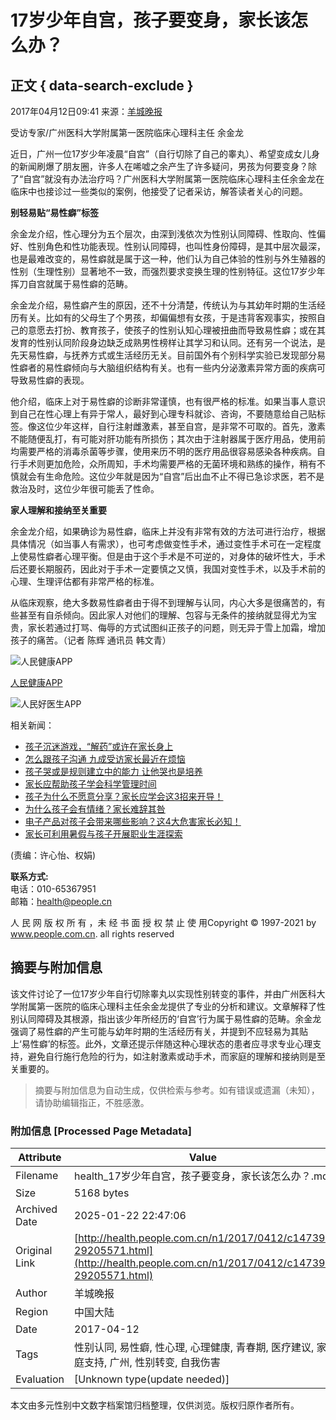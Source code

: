 # 17岁少年自宫，孩子要变身，家长该怎么办？

## 正文 { data-search-exclude }


2017年04月12日09:41 来源：[羊城晚报](http://ep.ycwb.com/epaper/ycwb/html/2017-04/11/content_62506.htm#article)

受访专家/广州医科大学附属第一医院临床心理科主任 余金龙

近日，广州一位17岁少年凌晨“自宫”（自行切除了自己的睾丸）、希望变成女儿身的新闻刷爆了朋友圈，许多人在唏嘘之余产生了许多疑问，男孩为何要变身？除了“自宫”就没有办法治疗吗？广州医科大学附属第一医院临床心理科主任余金龙在临床中也接诊过一些类似的案例，他接受了记者采访，解答读者关心的问题。

**别轻易贴“易性癖”标签**

余金龙介绍，性心理分为五个层次，由深到浅依次为性别认同障碍、性取向、性偏好、性别角色和性功能表现。性别认同障碍，也叫性身份障碍，是其中层次最深，也是最难改变的，易性癖就是属于这一种，他们认为自己体验的性别与外生殖器的性别（生理性别）显著地不一致，而强烈要求变换生理的性别特征。这位17岁少年挥刀自宫就属于易性癖的范畴。

余金龙介绍，易性癖产生的原因，还不十分清楚，传统认为与其幼年时期的生活经历有关。比如有的父母生了个男孩，却偏偏想有女孩，于是违背客观事实，按照自己的意愿去打扮、教育孩子，使孩子的性别认知心理被扭曲而导致易性癖；或在其发育的性别认同阶段身边缺乏成熟男性榜样让其学习和认同。还有另一个说法，是先天易性癖，与抚养方式或生活经历无关。目前国外有个别科学实验已发现部分易性癖者的易性癖倾向与大脑组织结构有关。也有一些内分泌激素异常方面的疾病可导致易性癖的表现。

他介绍，临床上对于易性癖的诊断非常谨慎，也有很严格的标准。如果当事人意识到自己在性心理上有异于常人，最好到心理专科就诊、咨询，不要随意给自己贴标签。像这位少年这样，自行注射雌激素，甚至自宫，是非常不可取的。首先，激素不能随便乱打，有可能对肝功能有所损伤；其次由于注射器属于医疗用品，使用前均需要严格的消毒杀菌等步骤，使用来历不明的医疗用品很容易感染各种疾病。自行手术则更加危险，众所周知，手术均需要严格的无菌环境和熟练的操作，稍有不慎就会有生命危险。这位少年就是因为“自宫”后出血不止不得已急诊求医，若不是救治及时，这位少年很可能丢了性命。

**家人理解和接纳至关重要**

余金龙介绍，如果确诊为易性癖，临床上并没有非常有效的方法可进行治疗，根据具体情况（如当事人有需求），也可考虑做变性手术，通过变性手术可在一定程度上使易性癖者心理平衡。但是由于这个手术是不可逆的，对身体的破坏性大，手术后还要长期服药，因此对于手术一定要慎之又慎，我国对变性手术，以及手术前的心理、生理评估都有非常严格的标准。

从临床观察，绝大多数易性癖者由于得不到理解与认同，内心大多是很痛苦的，有些甚至有自杀倾向。因此家人对他们的理解、包容与无条件的接纳就显得尤为宝贵，家长若通过打骂、侮辱的方式试图纠正孩子的问题，则无异于雪上加霜，增加孩子的痛苦。（记者 陈辉 通讯员 韩文青）

![人民健康APP](/NMediaFile/2019/0717/MAIN201907171111141645993743865.jpg)

[人民健康APP](http://health.people.com.cn/GB/408656/index.html)

![人民好医生APP](/NMediaFile/2018/0907/MAIN201809071018574101526280543.png)

相关新闻：

- [孩子沉迷游戏，“解药”或许在家长身上](http://ah.people.com.cn/n2/2020/0515/c358324-34019978.html)
- [怎么跟孩子沟通 九成受访家长最近在烦恼](http://yn.people.com.cn/health/n2/2020/0409/c228588-33936568.html)
- [孩子哭或是规则建立中的能力 让他哭也是培养](http://js.people.com.cn/n2/2019/1112/c360306-33532196.html)
- [家长应帮助孩子学会科学管理时间](http://gz.people.com.cn/n2/2019/1104/c358161-33502279.html)
- [孩子为什么不愿意分享？家长应学会这3招来开导！](http://sn.people.com.cn/n2/2019/0927/c378309-33395289.html)
- [为什么孩子会有情绪？家长难辞其咎](http://sn.people.com.cn/n2/2019/0922/c378309-33377043.html)
- [电子产品对孩子会带来哪些影响？这4大危害家长必知！](http://sn.people.com.cn/n2/2019/0906/c378309-33329140.html)
- [家长可利用暑假与孩子开展职业生涯探索](http://health.people.com.cn/n1/2019/0715/c14739-31233274.html) 

(责编：许心怡、权娟)

**联系方式:**  
电话：010-65367951  
邮箱：health@people.cn  

人 民 网 版 权 所 有 ，未 经 书 面 授 权 禁 止 使 用Copyright © 1997-2021 by www.people.com.cn. all rights reserved
<!-- tcd_original_link http://health.people.com.cn/n1/2017/0412/c14739-29205571.html -->


## 摘要与附加信息

<!-- tcd_abstract -->
该文件讨论了一位17岁少年自行切除睾丸以实现性别转变的事件，并由广州医科大学附属第一医院的临床心理科主任余金龙提供了专业的分析和建议。文章解释了性别认同障碍及其根源，指出该少年所经历的‘自宫’行为属于易性癖的范畴。余金龙强调了易性癖的产生可能与幼年时期的生活经历有关，并提到不应轻易为其贴上‘易性癖’的标签。此外，文章还提示伴随这种心理状态的患者应寻求专业心理支持，避免自行施行危险的行为，如注射激素或动手术，而家庭的理解和接纳则是至关重要的。
<!-- tcd_abstract_end -->

> 摘要与附加信息为自动生成，仅供检索与参考。如有错误或遗漏（未知），请协助编辑指正，不胜感激。

### 附加信息 [Processed Page Metadata]

| Attribute       | Value                                  |
|-----------------|----------------------------------------|
| Filename        | health_17岁少年自宫，孩子要变身，家长该怎么办？.md                             |
| Size            | 5168 bytes                           |
| Archived Date   | 2025-01-22 22:47:06                             |
| Original Link   | [http://health.people.com.cn/n1/2017/0412/c14739-29205571.html](http://health.people.com.cn/n1/2017/0412/c14739-29205571.html)                       |
| Author          | 羊城晚报                               |
| Region          | 中国大陆                               |
| Date            | 2017-04-12                                 |
| Tags            | 性别认同, 易性癖, 性心理, 心理健康, 青春期, 医疗建议, 家庭支持, 广州, 性别转变, 自我伤害                                 |
| Evaluation            | [Unknown type(update needed)]                                 |
<!-- tcd_table_end -->

本文由多元性别中文数字档案馆归档整理，仅供浏览。版权归原作者所有。
